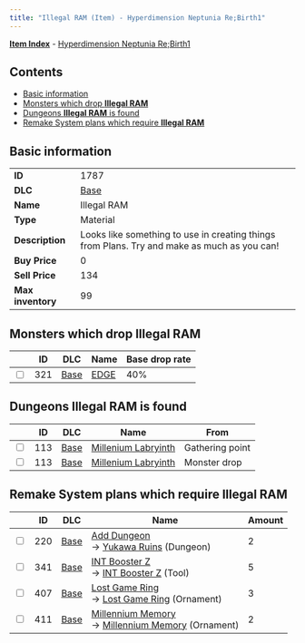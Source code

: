 ```yaml
---
title: "Illegal RAM (Item) - Hyperdimension Neptunia Re;Birth1"
---
```


[**Item Index**](/neptunia/rb1/item/index.html) - [Hyperdimension Neptunia Re;Birth1](/neptunia/rb1)

## Contents

- [Basic information](#basic-information)
- [Monsters which drop **Illegal RAM**](#monsters-which-drop-illegal-ram)
- [Dungeons **Illegal RAM** is found](#dungeons-illegal-ram-is-found)
- [Remake System plans which require **Illegal RAM**](#remake-system-plans-which-require-illegal-ram)

## Basic information

|   |   |
| -- | -- |
| **ID** | 1787 |
| **DLC** | [Base](/neptunia/rb1/dlc/1-base.html) |
| **Name** | Illegal RAM |
| **Type** | Material |
| **Description** | Looks like something to use in creating things from Plans. Try and make as much as you can! |
| **Buy Price** | 0 |
| **Sell Price** | 134 |
| **Max inventory** | 99 |

## Monsters which drop **Illegal RAM**

|    | ID | DLC | Name | Base drop rate |
| -- | -- | --- | ---- | -------------- |
| <input type="checkbox" id="rb1-monster-1-321" class="trackbox" /> | 321 | [Base](/neptunia/rb1/dlc/1-base.html) | [EDGE](/neptunia/rb1/monster/1-321-edge.html) | 40% |

## Dungeons **Illegal RAM** is found

|    | ID | DLC | Name | From |
| -- | -- | --- | ---- | ---- |
| <input type="checkbox" id="rb1-dungeon-1-113" class="trackbox" /> | 113 | [Base](/neptunia/rb1/dlc/1-base.html) | [Millenium Labryinth](/neptunia/rb1/dungeon/1-113-millenium-labryinth.html) | Gathering point |
| <input type="checkbox" id="rb1-dungeon-1-113" class="trackbox" /> | 113 | [Base](/neptunia/rb1/dlc/1-base.html) | [Millenium Labryinth](/neptunia/rb1/dungeon/1-113-millenium-labryinth.html) | Monster drop |

## Remake System plans which require **Illegal RAM**

|    | ID | DLC | Name | Amount |
| -- | -- | --- | ---- | ------ |
| <input type="checkbox" id="rb1-remake-1-220" class="trackbox" /> | 220 | [Base](/neptunia/rb1/dlc/1-base.html) | [Add Dungeon](/neptunia/rb1/remake/1-220-add-dungeon.html)<br />→ [Yukawa Ruins](/neptunia/rb1/dungeon/1-116-yukawa-ruins.html) (Dungeon) | 2 |
| <input type="checkbox" id="rb1-remake-1-341" class="trackbox" /> | 341 | [Base](/neptunia/rb1/dlc/1-base.html) | [INT Booster Z](/neptunia/rb1/remake/1-341-int-booster-z.html)<br />→ [INT Booster Z](/neptunia/rb1/item/1-34-int-booster-z.html) (Tool) | 5 |
| <input type="checkbox" id="rb1-remake-1-407" class="trackbox" /> | 407 | [Base](/neptunia/rb1/dlc/1-base.html) | [Lost Game Ring](/neptunia/rb1/remake/1-407-lost-game-ring.html)<br />→ [Lost Game Ring](/neptunia/rb1/item/1-2733-lost-game-ring.html) (Ornament) | 3 |
| <input type="checkbox" id="rb1-remake-1-411" class="trackbox" /> | 411 | [Base](/neptunia/rb1/dlc/1-base.html) | [Millennium Memory](/neptunia/rb1/remake/1-411-millennium-memory.html)<br />→ [Millennium Memory](/neptunia/rb1/item/1-2737-millennium-memory.html) (Ornament) | 2 |